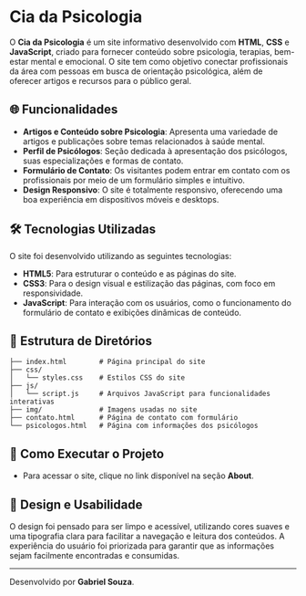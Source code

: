 # Cia da Psicologia

O **Cia da Psicologia** é um site informativo desenvolvido com **HTML**, **CSS** e **JavaScript**, criado para fornecer conteúdo sobre psicologia, terapias, bem-estar mental e emocional. O site tem como objetivo conectar profissionais da área com pessoas em busca de orientação psicológica, além de oferecer artigos e recursos para o público geral.

## 🌐 Funcionalidades

- **Artigos e Conteúdo sobre Psicologia**: Apresenta uma variedade de artigos e publicações sobre temas relacionados à saúde mental.
- **Perfil de Psicólogos**: Seção dedicada à apresentação dos psicólogos, suas especializações e formas de contato.
- **Formulário de Contato**: Os visitantes podem entrar em contato com os profissionais por meio de um formulário simples e intuitivo.
- **Design Responsivo**: O site é totalmente responsivo, oferecendo uma boa experiência em dispositivos móveis e desktops.

## 🛠️ Tecnologias Utilizadas

O site foi desenvolvido utilizando as seguintes tecnologias:

- **HTML5**: Para estruturar o conteúdo e as páginas do site.
- **CSS3**: Para o design visual e estilização das páginas, com foco em responsividade.
- **JavaScript**: Para interação com os usuários, como o funcionamento do formulário de contato e exibições dinâmicas de conteúdo.

## 📂 Estrutura de Diretórios

```
├── index.html        # Página principal do site
├── css/
│   └── styles.css    # Estilos CSS do site
├── js/
│   └── script.js     # Arquivos JavaScript para funcionalidades interativas
├── img/              # Imagens usadas no site
├── contato.html      # Página de contato com formulário
└── psicologos.html   # Página com informações dos psicólogos
```

## 🚀 Como Executar o Projeto

- Para acessar o site, clique no link disponível na seção **About**.

## 🎨 Design e Usabilidade

O design foi pensado para ser limpo e acessível, utilizando cores suaves e uma tipografia clara para facilitar a navegação e leitura dos conteúdos. A experiência do usuário foi priorizada para garantir que as informações sejam facilmente encontradas e consumidas.

---

Desenvolvido por **Gabriel Souza**.
